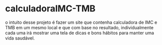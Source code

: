 # calculadoraIMC-TMB
o intuito desse projeto é fazer um site que contenha calculadora de IMC e TMB em um mesmo local e que com base no resultado, individualmente cada uma irá mostrar uma tela de dicas e bons hábitos para manter uma vida saudável.
